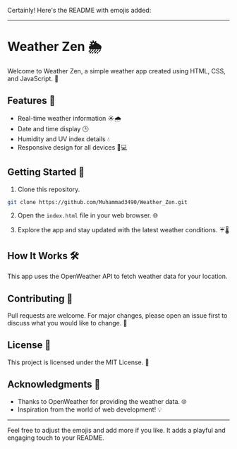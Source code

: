 Certainly! Here's the README with emojis added:

---

# Weather Zen 🌦️

Welcome to Weather Zen, a simple weather app created using HTML, CSS, and JavaScript. 🚀

## Features 🌟

- Real-time weather information ☀️🌧️
- Date and time display 🕒
- Humidity and UV index details 💧
- Responsive design for all devices 📱💻

## Getting Started 🚗

1. Clone this repository.

```bash
git clone https://github.com/Muhammad3490/Weather_Zen.git
```

2. Open the `index.html` file in your web browser. 🌐

3. Explore the app and stay updated with the latest weather conditions. ☔🌡️

## How It Works 🛠️

This app uses the OpenWeather API to fetch weather data for your location.

## Contributing 🤝

Pull requests are welcome. For major changes, please open an issue first to discuss what you would like to change. 📢

## License 📜

This project is licensed under the MIT License. 📄

## Acknowledgments 🙏

- Thanks to OpenWeather for providing the weather data. 🌐
- Inspiration from the world of web development! 💡

---

Feel free to adjust the emojis and add more if you like. It adds a playful and engaging touch to your README.
